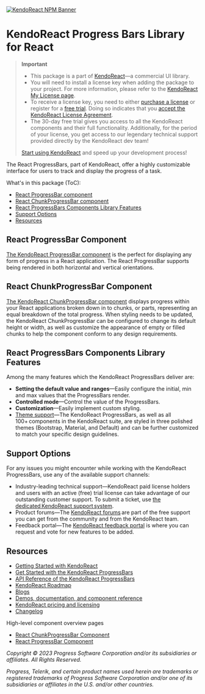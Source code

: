 <a href="https://www.telerik.com/kendo-react-ui?utm_medium=referral&utm_source=npm&utm_campaign=kendo-ui-react-trial-npm-progressbars&utm_content=banner" target="_blank">
<img src="https://www.telerik.com/kendo-react-ui/components/npm-banner.svg" alt="KendoReact NPM Banner">
</a>

# KendoReact Progress Bars Library for React

> **Important**
> * This package is а part of [KendoReact](https://www.telerik.com/kendo-react-ui?utm_medium=referral&utm_source=npm&utm_campaign=kendo-ui-react-trial-npm-progressbars)&mdash;a commercial UI library.
> * You will need to install a license key when adding the package to your project. For more information, please refer to the [KendoReact My License page](https://www.telerik.com/kendo-react-ui/components/my-license/?utm_medium=referral&utm_source=npm&utm_campaign=kendo-ui-react-trial-npm-progressbars).
> * To receive a license key, you need to either [purchase a license](https://www.telerik.com/kendo-react-ui/pricing?utm_medium=referral&utm_source=npm&utm_campaign=kendo-ui-react-trial-npm-progressbars) or register for a [free trial](https://www.telerik.com/try/kendo-react-ui?utm_medium=referral&utm_source=npm&utm_campaign=kendo-ui-react-trial-npm-progressbars). Doing so indicates that you [accept the KendoReact License Agreement](https://www.telerik.com/purchase/license-agreement/progress-kendoreact?utm_medium=referral&utm_source=npm&utm_campaign=kendo-ui-react-trial-npm-progressbars).
> * The 30-day free trial gives you access to all the KendoReact components and their full functionality. Additionally, for the period of your license, you get access to our legendary technical support provided directly by the KendoReact dev team!
>
> [Start using KendoReact](https://www.telerik.com/try/kendo-react-ui?utm_medium=referral&utm_source=npm&utm_campaign=kendo-ui-react-trial-npm-progressbars) and speed up your development process!

The React ProgressBars, part of KendoReact, offer a highly customizable interface for users to track and display the progress of a task.

What's in this package (ToC):

* [React ProgressBar component](#react-progressbar-component)
* [React ChunkProgressBar component](#react-chunkprogressbar-component)
* [React ProgressBars Components Library Features](#react-progressbars-library-shared-features)
* [Support Options](#support-options)
* [Resources](#resources)

## React ProgressBar Component

[The KendoReact ProgressBar component](https://www.telerik.com/kendo-react-ui/components/progressbars/progressbar/?utm_medium=referral&utm_source=npm&utm_campaign=kendo-ui-react-trial-npm-progressbars) is the perfect for displaying any form of progress in a React application. The React ProgressBar supports being rendered in both horizontal and vertical orientations.

## React ChunkProgressBar Component

[The KendoReact ChunkProgressBar component](https://www.telerik.com/kendo-react-ui/components/progressbars/chunkprogressbar/?utm_medium=referral&utm_source=npm&utm_campaign=kendo-ui-react-trial-npm-progressbars) displays progress within your React applications broken down in to chunks, or parts, representing an equal breakdown of the total progress. When styling needs to be updated, the KendoReact ChunkProgressBar can be configured to change its default height or width, as well as customize the appearance of empty or filled chunks to help the component conform to any design requirements.

## React ProgressBars Components Library Features

Among the many features which the KendoReact ProgressBars deliver are:

* **Setting the default value and ranges**&mdash;Easily configure the initial, min and max values that the ProgressBars render.
* **Controlled mode**&mdash;Control the value of the ProgressBars.
* **Customization**&mdash;Easily implement custom styling.
* [Theme support](https://www.telerik.com/kendo-react-ui/components/styling/?utm_medium=referral&utm_source=npm&utm_campaign=kendo-ui-react-trial-npm-progressbars)&mdash;The KendoReact ProgressBars, as well as all 100+ components in the KendoReact suite, are styled in three polished themes (Bootstrap, Material, and Default) and can be further customized to match your specific design guidelines.

## Support Options

For any issues you might encounter while working with the KendoReact ProgressBars, use any of the available support channels:

* Industry-leading technical support&mdash;KendoReact paid license holders and users with an active (free) trial license can take advantage of our outstanding customer support. To submit a ticket, use [the dedicated KendoReact support system](https://www.telerik.com/account/support-tickets?utm_medium=referral&utm_source=npm&utm_campaign=kendo-ui-react-trial-npm-progressbars).
* Product forums&mdash;The [KendoReact forums](https://www.telerik.com/forums/kendo-ui-react?utm_medium=referral&utm_source=npm&utm_campaign=kendo-ui-react-trial-npm-progressbars) are part of the free support you can get from the community and from the KendoReact team.
* Feedback portal&mdash;The [KendoReact feedback portal](https://feedback.telerik.com/kendo-react-ui?utm_medium=referral&utm_source=npm&utm_campaign=kendo-ui-react-trial-npm-progressbars) is where you can request and vote for new features to be added.

## Resources

* [Getting Started with KendoReact](https://www.telerik.com/kendo-react-ui/components/getting-started/?utm_medium=referral&utm_source=npm&utm_campaign=kendo-ui-react-trial-npm-progressbars)
* [Get Started with the KendoReact ProgressBars](https://www.telerik.com/kendo-react-ui/components/progressbars/?utm_medium=referral&utm_source=npm&utm_campaign=kendo-ui-react-trial-npm-progressbars)
* [API Reference of the KendoReact ProgressBars](https://www.telerik.com/kendo-react-ui/components/progressbars/api/?utm_medium=referral&utm_source=npm&utm_campaign=kendo-ui-react-trial-npm-progressbars)
* [KendoReact Roadmap](https://www.telerik.com/support/whats-new/kendo-react-ui/roadmap?utm_medium=referral&utm_source=npm&utm_campaign=kendo-ui-react-trial-npm-progressbars)
* [Blogs](https://www.telerik.com/blogs/tag/kendoreact?utm_medium=referral&utm_source=npm&utm_campaign=kendo-ui-react-trial-npm-progressbars)
* [Demos, documentation, and component reference](https://www.telerik.com/kendo-react-ui/components/?utm_medium=referral&utm_source=npm&utm_campaign=kendo-ui-react-trial-npm-progressbars)
* [KendoReact pricing and licensing](https://www.telerik.com/kendo-react-ui/pricing?utm_medium=referral&utm_source=npm&utm_campaign=kendo-ui-react-trial-npm-progressbars)
* [Changelog](https://www.telerik.com/kendo-react-ui/components/changelogs/ui-for-react/?utm_medium=referral&utm_source=npm&utm_campaign=kendo-ui-react-trial-npm-progressbars)

High-level component overview pages

* [React ChunkProgressBar Component](https://www.telerik.com/kendo-react-ui/chunkprogressbar)
* [React ProgressBar Component](https://www.telerik.com/kendo-react-ui/progressbar)

*Copyright © 2023 Progress Software Corporation and/or its subsidiaries or affiliates. All Rights Reserved.*

*Progress, Telerik, and certain product names used herein are trademarks or registered trademarks of Progress Software Corporation and/or one of its subsidiaries or affiliates in the U.S. and/or other countries.*
